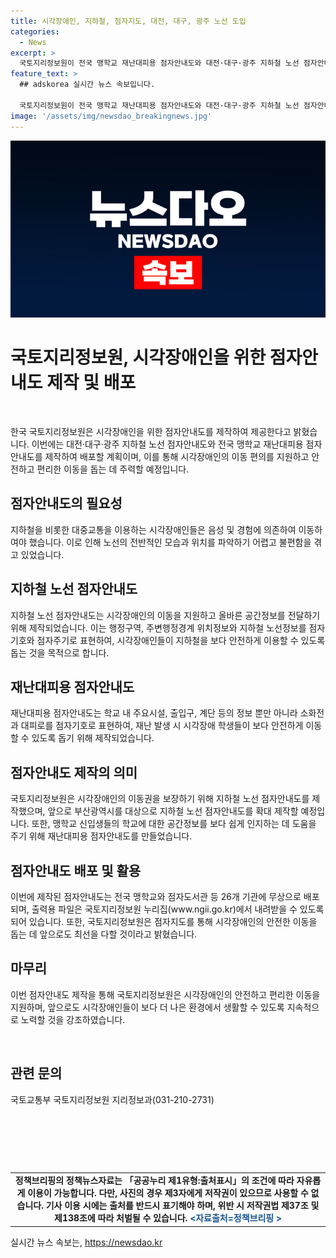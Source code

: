 ```yaml
---
title: 시각장애인, 지하철, 점자지도, 대전, 대구, 광주 노선 도입
categories:
  - News
excerpt: >
  국토지리정보원이 전국 맹학교 재난대피용 점자안내도와 대전·대구·광주 지하철 노선 점자안내도를 제작하여 시각장애인의 이동 편의를 지원한다. 이로써 시각장애인들이 지하철을 보다 안전하고 편리하게 이용할 수 있게 되었다. 지하철 노선 점자안내도는 지하철 노선정보와 위치정보를 점자기호와 점자주기로 표현하여 시각장애인의 이동권을 보장하는 데 도움이 될 것으로 기대된다. 이번에 제작된 점자안내도는 전국 맹학교와 점자도서관 등 26개 기관에 무상으로 배포되며, 국토지리정보원 누리집에서 내려받을 수 있다. 또한, 국토지리정보원은 앞으로도 시각장애인의 차별 없는 삶을 위해 다양한 점자지도를 제작할 계획이라고 밝혔다.
feature_text: >
  ## adskorea 실시간 뉴스 속보입니다.

  국토지리정보원이 전국 맹학교 재난대피용 점자안내도와 대전·대구·광주 지하철 노선 점자안내도를 제작하여 시각장애인의 이동 편의를 지원한다. 이로써 시각장애인들이 지하철을 보다 안전하고 편리하게 이용할 수 있게 되었다. 지하철 노선 점자안내도는 지하철 노선정보와 위치정보를 점자기호와 점자주기로 표현하여 시각장애인의 이동권을 보장하는 데 도움이 될 것으로 기대된다. 이번에 제작된 점자안내도는 전국 맹학교와 점자도서관 등 26개 기관에 무상으로 배포되며, 국토지리정보원 누리집에서 내려받을 수 있다. 또한, 국토지리정보원은 앞으로도 시각장애인의 차별 없는 삶을 위해 다양한 점자지도를 제작할 계획이라고 밝혔다.
image: '/assets/img/newsdao_breakingnews.jpg'
---
```


<p><img src="/assets/img/newsdao_breakingnews.jpg" alt="adskorea 속보" /></p>

<h1>국토지리정보원, 시각장애인을 위한 점자안내도 제작 및 배포</h1>

<p data-ke-size="size16">&nbsp;</p>

<p>한국 국토지리정보원은 시각장애인을 위한 점자안내도를 제작하여 제공한다고 밝혔습니다. 이번에는 대전·대구·광주 지하철 노선 점자안내도와 전국 맹학교 재난대피용 점자안내도를 제작하여 배포할 계획이며, 이를 통해 시각장애인의 이동 편의를 지원하고 안전하고 편리한 이동을 돕는 데 주력할 예정입니다.</p></p>

<h2 data-ke-size="size26">점자안내도의 필요성</h2>

<p data-ke-size="size16">지하철을 비롯한 대중교통을 이용하는 시각장애인들은 음성 및 경험에 의존하여 이동하여야 했습니다. 이로 인해 노선의 전반적인 모습과 위치를 파악하기 어렵고 불편함을 겪고 있었습니다.</p>

<h2 data-ke-size="size26">지하철 노선 점자안내도</h2>

<p data-ke-size="size16">지하철 노선 점자안내도는 시각장애인의 이동을 지원하고 올바른 공간정보를 전달하기 위해 제작되었습니다. 이는 행정구역, 주변행정경계 위치정보와 지하철 노선정보를 점자기호와 점자주기로 표현하여, 시각장애인들이 지하철을 보다 안전하게 이용할 수 있도록 돕는 것을 목적으로 합니다.</p>

<h2 data-ke-size="size26">재난대피용 점자안내도</h2>

<p data-ke-size="size16">재난대피용 점자안내도는 학교 내 주요시설, 출입구, 계단 등의 정보 뿐만 아니라 소화전과 대피로를 점자기호로 표현하여, 재난 발생 시 시각장애 학생들이 보다 안전하게 이동할 수 있도록 돕기 위해 제작되었습니다.</p>

<h2 data-ke-size="size26">점자안내도 제작의 의미</h2>

<p data-ke-size="size16">국토지리정보원은 시각장애인의 이동권을 보장하기 위해 지하철 노선 점자안내도를 제작했으며, 앞으로 부산광역시를 대상으로 지하철 노선 점자안내도를 확대 제작할 예정입니다. 또한, 맹학교 신입생들의 학교에 대한 공간정보를 보다 쉽게 인지하는 데 도움을 주기 위해 재난대피용 점자안내도를 만들었습니다.</p>

<h2 data-ke-size="size26">점자안내도 배포 및 활용</h2>

<p data-ke-size="size16">이번에 제작된 점자안내도는 전국 맹학교와 점자도서관 등 26개 기관에 무상으로 배포되며, 출력용 파일은 국토지리정보원 누리집(www.ngii.go.kr)에서 내려받을 수 있도록 되어 있습니다. 또한, 국토지리정보원은 점자지도를 통해 시각장애인의 안전한 이동을 돕는 데 앞으로도 최선을 다할 것이라고 밝혔습니다.</p>

<h2 data-ke-size="size26">마무리</h2>

<p data-ke-size="size16">이번 점자안내도 제작을 통해 국토지리정보원은 시각장애인의 안전하고 편리한 이동을 지원하며, 앞으로도 시각장애인들이 보다 더 나은 환경에서 생활할 수 있도록 지속적으로 노력할 것을 강조하였습니다.</p>

<p data-ke-size="size16">&nbsp;</p>

<h2 data-ke-size="size26">관련 문의</h2>

<p data-ke-size="size16">국토교통부 국토지리정보원 지리정보과(031-210-2731)</p>

<p data-ke-size="size16">&nbsp;</p>

<p data-ke-size="size16">&nbsp;</p>

<p data-ke-size="size16">&nbsp;</p>

<table>
    <tbody>
        <tr>
            <td style="text-align: center; height: 17px;"><b>정책브리핑의 정책뉴스자료는 「공공누리 제1유형:출처표시」의 조건에 따라 자유롭게 이용이 가능합니다. 다만, 사진의 경우 제3자에게 저작권이 있으므로 사용할 수 없습니다. 기사 이용 시에는 출처를 반드시 표기해야 하며, 위반 시 저작권법 제37조 및 제138조에 따라 처벌될 수 있습니다. <span style="color: #1a5490;">&lt;자료출처=정책브리핑 &gt;</span></b></td>
        </tr>
    </tbody>
</table>
실시간 뉴스 속보는, <a href="https://newsdao.kr" rel="dofollow">https://newsdao.kr</a>


